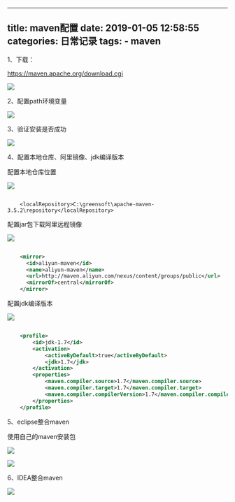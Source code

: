 
---
title: maven配置
date: 2019-01-05 12:58:55
categories: 日常记录
tags:
	-	maven
---

1、下载：

https://maven.apache.org/download.cgi

![](https://i.imgur.com/S3Dxltk.png)

2、配置path环境变量

![](https://i.imgur.com/rIATqaf.png)

3、验证安装是否成功

![](https://i.imgur.com/4ejsorP.png)

4、配置本地仓库、阿里镜像、jdk编译版本

配置本地仓库位置

![](https://i.imgur.com/52z9nU5.png)

```

	<localRepository>C:\greensoft\apache-maven-3.5.2\repository</localRepository>

```


配置jar包下载阿里远程镜像

![](https://i.imgur.com/JIiS5Ss.png)

```xml

	<mirror>      
	  <id>aliyun-maven</id>    
	  <name>aliyun-maven</name>  
	  <url>http://maven.aliyun.com/nexus/content/groups/public</url>    
	  <mirrorOf>central</mirrorOf>      
	</mirror>  

```



配置jdk编译版本

![](https://i.imgur.com/jOArlWO.png)

```xml

	<profile>
		<id>jdk-1.7</id>
		<activation>
			<activeByDefault>true</activeByDefault>
			<jdk>1.7</jdk>
		</activation>
		<properties>
			<maven.compiler.source>1.7</maven.compiler.source>
			<maven.compiler.target>1.7</maven.compiler.target>
			<maven.compiler.compilerVersion>1.7</maven.compiler.compilerVersion>
		</properties>
	</profile>

```


5、eclipse整合maven

使用自己的maven安装包

![](https://i.imgur.com/Uf2A5ql.png)

![](https://i.imgur.com/DelPSwV.png)


6、IDEA整合maven

![](https://i.imgur.com/G2sHbyp.png)

